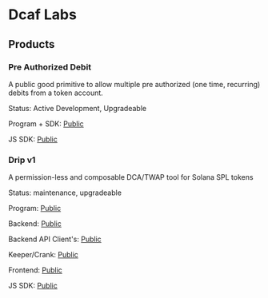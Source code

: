 # Dcaf Labs


## Products

### Pre Authorized Debit

A public good primitive to allow multiple pre authorized (one time, recurring) debits from a token account. 

Status: Active Development, Upgradeable

Program + SDK: [Public](https://github.com/seabed-labs/pre-authorized-debit)

JS SDK: [Public](https://github.com/dcaf-labs/drip-sdk)

### Drip v1

A permission-less and composable DCA/TWAP tool for Solana SPL tokens

Status: maintenance, upgradeable

Program: [Public](https://github.com/seabed-labs/drip-program)

Backend: [Public](https://github.com/seabed-labs/drip-backend)

Backend API Client's: [Public](https://github.com/seabed-labs/drip-client)

Keeper/Crank: [Public](https://github.com/seabed-labs/drip-keeper)

Frontend: [Public](https://github.com/seabed-labs/drip-frontend)

JS SDK: [Public](https://github.com/seabed-labs/drip-sdk)
